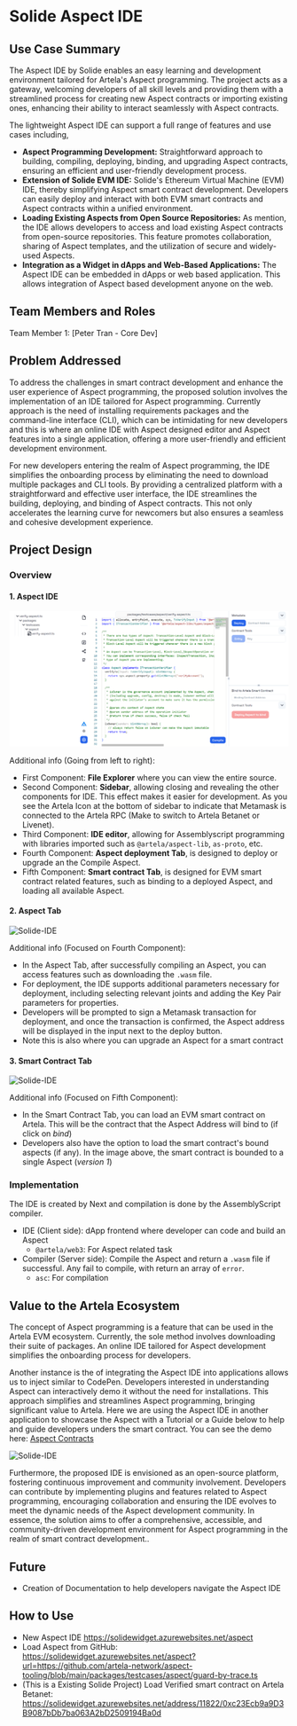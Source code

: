 # Solide Aspect IDE

## Use Case Summary

The Aspect IDE by Solide enables an easy learning and development environment tailored for Artela's Aspect programming. The project acts as a gateway, welcoming developers of all skill levels and providing them with a streamlined process for creating new Aspect contracts or importing existing ones, enhancing their ability to interact seamlessly with Aspect contracts.

The lightweight Aspect IDE can support a full range of features and use cases including,

- **Aspect Programming Development:** Straightforward approach to building, compiling, deploying, binding, and upgrading Aspect contracts, ensuring an efficient and user-friendly development process.
- **Extension of Solide EVM IDE:** Solide's Ethereum Virtual Machine (EVM) IDE, thereby simplifying Aspect smart contract development. Developers can easily deploy and interact with both EVM smart contracts and Aspect contracts within a unified environment.
- **Loading Existing Aspects from Open Source Repositories:** As mention, the IDE allows developers to access and load existing Aspect contracts from open-source repositories. This feature promotes collaboration, sharing of Aspect templates, and the utilization of secure and widely-used Aspects.
- **Integration as a Widget in dApps and Web-Based Applications:** The Aspect IDE can be embedded in dApps or web based application. This allows integration of Aspect based development anyone on the web.

## Team Members and Roles

Team Member 1: [Peter Tran - Core Dev]

## Problem Addressed

To address the challenges in smart contract development and enhance the user experience of Aspect programming, the proposed solution involves the implementation of an IDE tailored for Aspect programming. Currently approach is the need of installing requirements packages and the command-line interface (CLI), which can be intimidating for new developers and this is where an online IDE with Aspect designed editor and Aspect features into a single application, offering a more user-friendly and efficient development environment.

For new developers entering the realm of Aspect programming, the IDE simplifies the onboarding process by eliminating the need to download multiple packages and CLI tools. By providing a centralized platform with a straightforward and effective user interface, the IDE streamlines the building, deploying, and binding of Aspect contracts. This not only accelerates the learning curve for newcomers but also ensures a seamless and cohesive development experience.

## Project Design

### Overview

#### 1. Aspect IDE

![Solide-IDE](/docs/aspect//images/apsect-ide.png)

Additional info (Going from left to right):
- First Component: **File Explorer** where you can view the entire source.
- Second Component: **Sidebar**, allowing closing and revealing the other components for IDE. This effect makes it easier for development. As you see the Artela Icon at the bottom of sidebar to indicate that Metamask is connected to the Artela RPC (Make to switch to Artela Betanet or Livenet).
- Third Component: **IDE editor**, allowing for Assemblyscript programming with libraries imported such as `@artela/aspect-lib`, `as-proto`, etc.
- Fourth Component: **Aspect deployment Tab**, is designed to deploy or upgrade an the Compile Aspect. 
- Fifth Component: **Smart contract Tab**, is designed for EVM smart contract related features, such as binding to a deployed Aspect, and loading all available Aspect.

#### 2. Aspect Tab

![Solide-IDE](/docs/aspect//images/apsect-deploy.png)

Additional info (Focused on Fourth Component):
- In the Aspect Tab, after successfully compiling an Aspect, you can access features such as downloading the `.wasm` file.
- For deployment, the IDE supports additional parameters necessary for deployment, including selecting relevant joints and adding the Key Pair parameters for properties.
- Developers will be prompted to sign a Metamask transaction for deployment, and once the transaction is confirmed, the Aspect address will be displayed in the input next to the deploy button.
- Note this is also where you can upgrade an Aspect for a smart contract

#### 3. Smart Contract Tab

![Solide-IDE](/docs/aspect//images/apsect-evm.png)

Additional info (Focused on Fifth Component):
- In the Smart Contract Tab, you can load an EVM smart contract on Artela. This will be the contract that the Aspect Address will bind to (if click on *bind*)
- Developers also have the option to load the smart contract's bound aspects (if any). In the image above, the smart contract is bounded to a single Aspect (*version 1*)
### Implementation

The IDE is created by Next and compilation is done by the AssemblyScript compiler.
- IDE (Client side): dApp frontend where developer can code and build an Aspect
	- `@artela/web3`: For Aspect related task
- Compiler (Server side): Compile the Aspect and return a `.wasm` file if successful. Any fail to compile, with return an array of `error`.
	- `asc`: For compilation
## Value to the Artela Ecosystem

The concept of Aspect programming is a feature that can be used in the Artela EVM ecosystem. Currently, the sole method involves downloading their suite of packages. An online IDE tailored for Aspect development simplifies the onboarding process for developers.

Another instance is the of integrating the Aspect IDE into applications allows us to inject similar to CodePen. Developers interested in understanding Aspect can interactively demo it without the need for installations. This approach simplifies and streamlines Aspect programming, bringing significant value to Artela. Here we are using the Aspect IDE in another application to showcase the Aspect with a Tutorial or a Guide below to help and guide developers unders the smart contract. You can see the demo here: [Aspect Contracts](https://solide-dapp.vercel.app/aspect)

![Solide-IDE](/docs/aspect//images/apsect-dapp.png)

Furthermore, the proposed IDE is envisioned as an open-source platform, fostering continuous improvement and community involvement. Developers can contribute by implementing plugins and features related to Aspect programming, encouraging collaboration and ensuring the IDE evolves to meet the dynamic needs of the Aspect development community. In essence, the solution aims to offer a comprehensive, accessible, and community-driven development environment for Aspect programming in the realm of smart contract development..

## Future
- Creation of Documentation to help developers navigate the Aspect IDE
## How to Use

- New Aspect IDE https://solidewidget.azurewebsites.net/aspect
- Load Aspect from GitHub: https://solidewidget.azurewebsites.net/aspect?url=https://github.com/artela-network/aspect-tooling/blob/main/packages/testcases/aspect/guard-by-trace.ts
- (This is a Existing Solide Project) Load Verified smart contract on Artela Betanet: https://solidewidget.azurewebsites.net/address/11822/0xc23Ecb9a9D3B9087bDb7ba063A2bD2509194Ba0d 